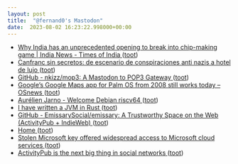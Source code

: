 ```yaml
---
layout: post
title:  "@fernand0's Mastodon"
date:  2023-08-02 16:23:22.998000+00:00
---
```

*  [ Why India has an unprecedented opening to break into chip-making game \| India News - Times of India ](https://timesofindia.indiatimes.com/india/why-india-has-unprecedented-opening-to-break-into-chip-making-game/articleshow/101989513.cm) ([toot](https://mastodon.social/@fernand0/110820943658748360))
*  [Canfranc sin secretos: de escenario de conspiraciones anti nazis a hotel de lujo  ](https://viajes.nationalgeographic.com.es/lifestyle/canfranc-sin-secretos-escenario-conspiraciones-anti-nazis-hotel-lujo_1953) ([toot](https://mastodon.social/@fernand0/110820778041460294))
*  [GitHub - nkizz/mop3: A Mastodon to POP3 Gateway ](https://github.com/nkizz/mop) ([toot](https://mastodon.social/@fernand0/110820486054695612))
*  [Google’s Google Maps app for Palm OS from 2008 still works today  –  OSnews ](https://www.osnews.com/story/136447/googles-google-maps-app-for-palm-os-from-2008-still-works-today) ([toot](https://mastodon.social/@fernand0/110820182942350250))
*  [Aurélien Jarno - Welcome Debian riscv64 ](https://blog.aurel32.net/welcome-debian-riscv64.htm) ([toot](https://mastodon.social/@fernand0/110820030268654895))
*  [I have written a JVM in Rust ](https://andreabergia.com/blog/2023/07/i-have-written-a-jvm-in-rust) ([toot](https://mastodon.social/@fernand0/110819746391998314))
*  [GitHub - EmissarySocial/emissary: A Trustworthy Space on the Web (ActivityPub + IndieWeb) ](https://github.com/EmissarySocial/emissar) ([toot](https://mastodon.social/@fernand0/110819468496081960))
*  [Home ](https://www.moderncsv.com) ([toot](https://mastodon.social/@fernand0/110819349953764245))
*  [Stolen Microsoft key offered widespread access to Microsoft cloud services ](https://www.bleepingcomputer.com/news/security/stolen-microsoft-key-offered-widespread-access-to-microsoft-cloud-services) ([toot](https://mastodon.social/@fernand0/110819103548195273))
*  [ActivityPub is the next big thing in social networks ](https://www.theverge.com/2023/4/20/23689570/activitypub-protocol-standard-social-networ) ([toot](https://mastodon.social/@fernand0/110818922173156869))
